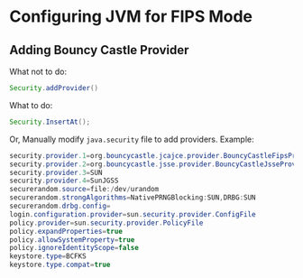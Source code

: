 # Configuring JVM for FIPS Mode

## Adding Bouncy Castle Provider

What not to do:
```java
Security.addProvider()
```
What to do:
```java
Security.InsertAt();
```
Or, 
Manually modify `java.security` file to add providers. Example:
```java
security.provider.1=org.bouncycastle.jcajce.provider.BouncyCastleFipsProvider C:HYBRID;ENABLE{All};
security.provider.2=org.bouncycastle.jsse.provider.BouncyCastleJsseProvider fips:BCFIPS
security.provider.3=SUN
security.provider.4=SunJGSS
securerandom.source=file:/dev/urandom
securerandom.strongAlgorithms=NativePRNGBlocking:SUN,DRBG:SUN
securerandom.drbg.config=
login.configuration.provider=sun.security.provider.ConfigFile
policy.provider=sun.security.provider.PolicyFile
policy.expandProperties=true
policy.allowSystemProperty=true
policy.ignoreIdentityScope=false
keystore.type=BCFKS
keystore.type.compat=true
```
